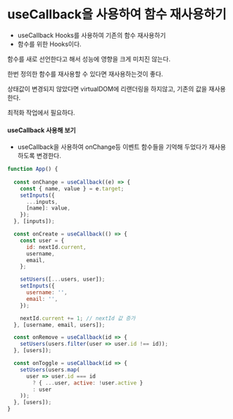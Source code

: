 # useCallback을 사용하여 함수 재사용하기
- useCallback Hooks를 사용하여 기존의 함수 재사용하기
- 함수를 위한 Hooks이다.

함수를 새로 선언한다고 해서 성능에 영향을 크게 미치진 않는다.

한번 정의한 함수를 재사용할 수 있다면 재사용하는것이 좋다.

상태값이 변경되지 않았다면 virtualDOM에 리랜더링을 하지않고, 기존의 값을 재사용 한다.

최적화 작업에서 필요하다.

#### useCallback 사용해 보기
- useCallback을 사용하여 onChange등 이벤트 함수들을 기억해 두었다가 재사용하도록 변경한다.
```jsx
function App() {
 
  const onChange = useCallback((e) => {
    const { name, value } = e.target;
    setInputs({
      ...inputs,
      [name]: value,
    });
  }, [inputs]);

  const onCreate = useCallback(() => {
    const user = {
      id: nextId.current,
      username,
      email,
    };

    setUsers([...users, user]);
    setInputs({
      username: '',
      email: '',
    });

    nextId.current += 1; // nextId 값 증가
  }, [username, email, users]);

  const onRemove = useCallback(id => {
    setUsers(users.filter(user => user.id !== id));
  }, [users]);

  const onToggle = useCallback(id => {
    setUsers(users.map(
      user => user.id === id
        ? { ...user, active: !user.active }
        : user
    ));
  }, [users]);
}
```